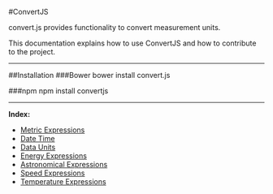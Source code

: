 #ConvertJS

convert.js provides functionality to convert measurement units.

This documentation explains how to use ConvertJS and how to contribute to the project.

----------
##Installation
###Bower
	bower install convert.js	

###npm
	npm install convertjs

----------

**Index:**

 - [Metric Expressions](https://github.com/YazilimMuhendisiyizBiz/convert.js/blob/master/Document/en/metric.md)
 - [Date Time](https://github.com/YazilimMuhendisiyizBiz/convert.js/blob/master/Document/en/time.md)
 - [Data Units](https://github.com/YazilimMuhendisiyizBiz/convert.js/blob/master/Document/en/dataunit.md)
 - [Energy Expressions](https://github.com/YazilimMuhendisiyizBiz/convert.js/blob/master/Document/en/energy.md)
 - [Astronomical Expressions](https://github.com/YazilimMuhendisiyizBiz/convert.js/blob/master/Document/en/astronomical.md)
 - [Speed Expressions](https://github.com/YazilimMuhendisiyizBiz/convert.js/blob/master/Document/en/speed.md)
 - [Temperature Expressions](https://github.com/YazilimMuhendisiyizBiz/convert.js/blob/master/Document/en/temperature.md)
